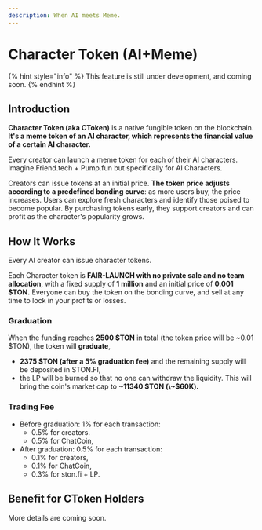 ```yaml
---
description: When AI meets Meme.
---
```


# Character Token (AI+Meme)

{% hint style="info" %}
This feature is still under development, and coming soon.
{% endhint %}

## Introduction

**Character Token (aka CToken)** is a native fungible token on the blockchain. **It's a meme token of an AI character, which represents the financial value of a certain AI character.**&#x20;

Every creator can launch a meme token for each of their AI characters. Imagine Friend.tech + Pump.fun but specifically for AI Characters.&#x20;

Creators can issue tokens at an initial price. **The token price adjusts according to a predefined bonding curve**: as more users buy, the price increases. Users can explore fresh characters and identify those poised to become popular. By purchasing tokens early, they support creators and can profit as the character's popularity grows.

## How It Works

Every AI creator can issue character tokens.&#x20;

Each Character token is **FAIR-LAUNCH with no private sale and no team allocation**, with a fixed supply of **1 million** and an initial price of **0.001 $TON.** Everyone can buy the token on the bonding curve, and sell at any time to lock in your profits or losses.

### **Graduation**

When the funding reaches **2500 $TON** in total (the token price will be \~0.01 $TON), the token will **graduate**,

* **2375 $TON (after a 5% graduation fee)** and the remaining supply will be deposited in STON.FI,
* the LP will be burned so that no one can withdraw the liquidity. This will bring the coin's market cap to **\~11340 $TON (\~$60K).**

### Trading Fee

* Before graduation: 1% for each transaction:
  * 0.5% for creators.
  * 0.5% for ChatCoin,
* After graduation: 0.5% for each transaction:
  * 0.1% for creators,
  * 0.1% for ChatCoin,
  * 0.3% for ston.fi + LP.&#x20;

## Benefit for CToken Holders

More details are coming soon.
